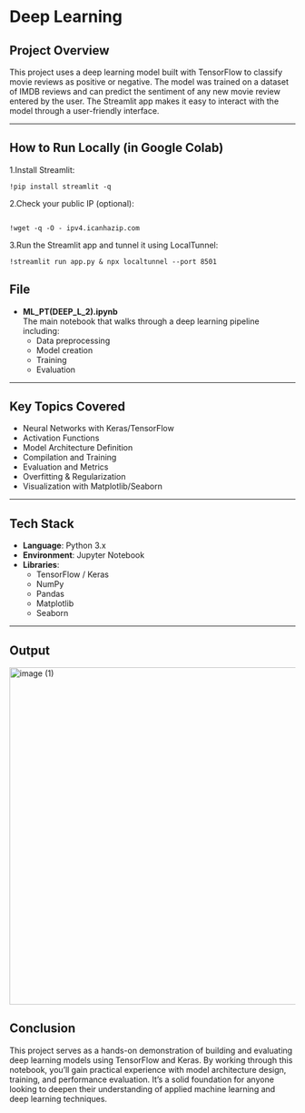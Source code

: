 # Deep Learning 


##  Project Overview

This project uses a deep learning model built with TensorFlow to classify movie reviews as positive or negative. The model was trained on a dataset of IMDB reviews and can predict the sentiment of any new movie review entered by the user. The Streamlit app makes it easy to interact with the model through a user-friendly interface. 

---

## How to Run Locally (in Google Colab)
1.Install Streamlit:
```
!pip install streamlit -q
```
2.Check your public IP (optional):
```

!wget -q -O - ipv4.icanhazip.com
```
3.Run the Streamlit app and tunnel it using LocalTunnel:
```
!streamlit run app.py & npx localtunnel --port 8501
```
##  File

- **ML_PT(DEEP_L_2).ipynb**  
  The main notebook that walks through a deep learning pipeline including:
  - Data preprocessing
  - Model creation
  - Training
  - Evaluation

---

##  Key Topics Covered

- Neural Networks with Keras/TensorFlow  
- Activation Functions  
- Model Architecture Definition  
- Compilation and Training  
- Evaluation and Metrics  
- Overfitting & Regularization  
- Visualization with Matplotlib/Seaborn  

---

## Tech Stack

- **Language**: Python 3.x  
- **Environment**: Jupyter Notebook  
- **Libraries**:
  - TensorFlow / Keras  
  - NumPy  
  - Pandas  
  - Matplotlib  
  - Seaborn  

---

## Output
<img width="1152" height="593" alt="image (1)" src="https://github.com/user-attachments/assets/fcd9db34-b467-41dc-b0e4-8572f7591578" />


##  Conclusion

This project serves as a hands-on demonstration of building and evaluating deep learning models using TensorFlow and Keras. By working through this notebook, you’ll gain practical experience with model architecture design, training, and performance evaluation. It’s a solid foundation for anyone looking to deepen their understanding of applied machine learning and deep learning techniques.



